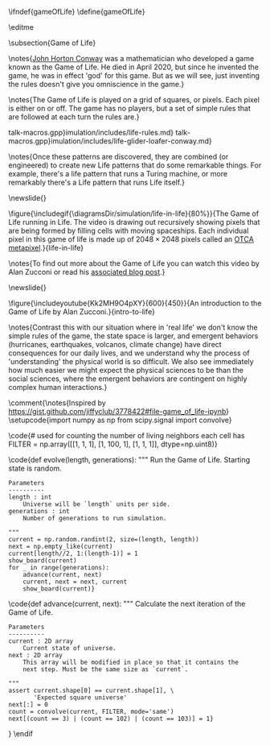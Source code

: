 \ifndef{gameOfLife}
\define{gameOfLife}

\editme


\subsection{Game of Life}

\notes{[John Horton Conway](https://en.wikipedia.org/wiki/John_Horton_Conway) was a mathematician who developed a game known as the Game of Life. He died in April 2020, but since he invented the game, he was in effect 'god' for this game. But as we will see, just inventing the rules doesn't give you omniscience in the game.}

\notes{The Game of Life is played on a grid of squares, or pixels. Each pixel is either on or off. The game has no players, but a set of simple rules that are followed at each turn the rules are.}

talk-macros.gpp}imulation/includes/life-rules.md}
talk-macros.gpp}imulation/includes/life-glider-loafer-conway.md}

\notes{Once these patterns are discovered, they are combined (or engineered) to create new Life patterns that do some remarkable things. For example, there's a life pattern that runs a Turing machine, or more remarkably there's a Life pattern that runs Life itself.}

\newslide{}

\figure{\includegif{\diagramsDir/simulation/life-in-life}{80%}}{The Game of Life running in Life. The video is drawing out recursively showing pixels that are being formed by filling cells with moving spaceships. Each individual pixel in this game of life is made up of $2048 \times 2048$ pixels called an [OTCA metapixel](https://www.conwaylife.com/wiki/OTCA_metapixel).}{life-in-life}

\notes{To find out more about the Game of Life you can watch this video by Alan Zucconi or read his [associated blog post](https://www.alanzucconi.com/2020/10/13/conways-game-of-life/).}

\newslide{}

\figure{\includeyoutube{Kk2MH9O4pXY}{600}{450}}{An introduction to the Game of Life by Alan Zucconi.}{intro-to-life}


\notes{Contrast this with our situation where in 'real life' we don't know the simple rules of the game, the state space is larger, and emergent behaviors (hurricanes, earthquakes, volcanos, climate change) have direct consequences for our daily lives, and we understand why the process of 'understanding' the physical world is so difficult. We also see immediately how much easier we might expect the physical sciences to be than the social sciences, where the emergent behaviors are contingent on highly complex human interactions.}


\comment{\notes{Inspired by <https://gist.github.com/jiffyclub/3778422#file-game_of_life-ipynb>}
\setupcode{import numpy as np
from scipy.signal import convolve}

\code{# used for counting the number of living neighbors each cell has
FILTER = np.array([[1, 1, 1],
                   [1, 100, 1],
                   [1, 1, 1]], dtype=np.uint8)}


\code{def evolve(length, generations):
    """
    Run the Game of Life. Starting state is random.

    Parameters
    ----------
    length : int
        Universe will be `length` units per side.
    generations : int
        Number of generations to run simulation.

    """
    current = np.random.randint(2, size=(length, length))
    next = np.empty_like(current)
    current[length//2, 1:(length-1)] = 1
    show_board(current)
    for _ in range(generations):
        advance(current, next)
        current, next = next, current
        show_board(current)}

\code{def advance(current, next):
    """
    Calculate the next iteration of the Game of Life.

    Parameters
    ----------
    current : 2D array
        Current state of universe.
    next : 2D array
        This array will be modified in place so that it contains the
        next step. Must be the same size as `current`.

    """
    assert current.shape[0] == current.shape[1], \
           'Expected square universe'
    next[:] = 0
    count = convolve(current, FILTER, mode='same')
    next[(count == 3) | (count == 102) | (count == 103)] = 1}
}
\endif
